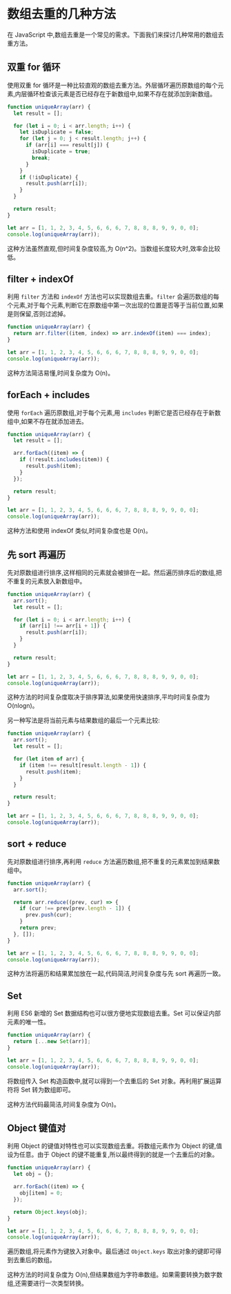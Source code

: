 # 数组去重的几种方法

在 JavaScript 中,数组去重是一个常见的需求。下面我们来探讨几种常用的数组去重方法。

## 双重 for 循环

使用双重 for 循环是一种比较直观的数组去重方法。外层循环遍历原数组的每个元素,内层循环检查该元素是否已经存在于新数组中,如果不存在就添加到新数组。

```javascript
function uniqueArray(arr) {
  let result = [];

  for (let i = 0; i < arr.length; i++) {
    let isDuplicate = false;
    for (let j = 0; j < result.length; j++) {
      if (arr[i] === result[j]) {
        isDuplicate = true;
        break;
      }
    }
    if (!isDuplicate) {
      result.push(arr[i]);
    }
  }

  return result;
}

let arr = [1, 1, 2, 3, 4, 5, 6, 6, 6, 7, 8, 8, 8, 9, 9, 0, 0];
console.log(uniqueArray(arr));
```

这种方法虽然直观,但时间复杂度较高,为 O(n^2)。当数组长度较大时,效率会比较低。

## filter + indexOf

利用 `filter` 方法和 `indexOf` 方法也可以实现数组去重。`filter` 会遍历数组的每个元素,对于每个元素,判断它在原数组中第一次出现的位置是否等于当前位置,如果是则保留,否则过滤掉。

```javascript
function uniqueArray(arr) {
  return arr.filter((item, index) => arr.indexOf(item) === index);
}

let arr = [1, 1, 2, 3, 4, 5, 6, 6, 6, 7, 8, 8, 8, 9, 9, 0, 0];
console.log(uniqueArray(arr));
```

这种方法简洁易懂,时间复杂度为 O(n)。

## forEach + includes

使用 `forEach` 遍历原数组,对于每个元素,用 `includes` 判断它是否已经存在于新数组中,如果不存在就添加进去。

```javascript
function uniqueArray(arr) {
  let result = [];

  arr.forEach((item) => {
    if (!result.includes(item)) {
      result.push(item);
    }
  });

  return result;
}

let arr = [1, 1, 2, 3, 4, 5, 6, 6, 6, 7, 8, 8, 8, 9, 9, 0, 0];
console.log(uniqueArray(arr));
```

这种方法和使用 indexOf 类似,时间复杂度也是 O(n)。

## 先 sort 再遍历

先对原数组进行排序,这样相同的元素就会被排在一起。然后遍历排序后的数组,把不重复的元素放入新数组中。

```javascript
function uniqueArray(arr) {
  arr.sort();
  let result = [];

  for (let i = 0; i < arr.length; i++) {
    if (arr[i] !== arr[i + 1]) {
      result.push(arr[i]);
    }
  }

  return result;
}

let arr = [1, 1, 2, 3, 4, 5, 6, 6, 6, 7, 8, 8, 8, 9, 9, 0, 0];
console.log(uniqueArray(arr));
```

这种方法的时间复杂度取决于排序算法,如果使用快速排序,平均时间复杂度为 O(nlogn)。

另一种写法是将当前元素与结果数组的最后一个元素比较:

```javascript
function uniqueArray(arr) {
  arr.sort();
  let result = [];

  for (let item of arr) {
    if (item !== result[result.length - 1]) {
      result.push(item);
    }
  }

  return result;
}

let arr = [1, 1, 2, 3, 4, 5, 6, 6, 6, 7, 8, 8, 8, 9, 9, 0, 0];
console.log(uniqueArray(arr));
```

## sort + reduce

先对原数组进行排序,再利用 `reduce` 方法遍历数组,把不重复的元素累加到结果数组中。

```javascript
function uniqueArray(arr) {
  arr.sort();

  return arr.reduce((prev, cur) => {
    if (cur !== prev[prev.length - 1]) {
      prev.push(cur);
    }
    return prev;
  }, []);
}

let arr = [1, 1, 2, 3, 4, 5, 6, 6, 6, 7, 8, 8, 8, 9, 9, 0, 0];
console.log(uniqueArray(arr));
```

这种方法将遍历和结果累加放在一起,代码简洁,时间复杂度与先 sort 再遍历一致。

## Set

利用 ES6 新增的 Set 数据结构也可以很方便地实现数组去重。Set 可以保证内部元素的唯一性。

```javascript
function uniqueArray(arr) {
  return [...new Set(arr)];
}

let arr = [1, 1, 2, 3, 4, 5, 6, 6, 6, 7, 8, 8, 8, 9, 9, 0, 0];
console.log(uniqueArray(arr));
```

将数组传入 Set 构造函数中,就可以得到一个去重后的 Set 对象。再利用扩展运算符将 Set 转为数组即可。

这种方法代码最简洁,时间复杂度为 O(n)。

## Object 键值对

利用 Object 的键值对特性也可以实现数组去重。将数组元素作为 Object 的键,值设为任意。由于 Object 的键不能重复,所以最终得到的就是一个去重后的对象。

```javascript
function uniqueArray(arr) {
  let obj = {};

  arr.forEach((item) => {
    obj[item] = 0;
  });

  return Object.keys(obj);
}

let arr = [1, 1, 2, 3, 4, 5, 6, 6, 6, 7, 8, 8, 8, 9, 9, 0, 0];
console.log(uniqueArray(arr));
```

遍历数组,将元素作为键放入对象中。最后通过 `Object.keys` 取出对象的键即可得到去重后的数组。

这种方法的时间复杂度为 O(n),但结果数组为字符串数组。如果需要转换为数字数组,还需要进行一次类型转换。
